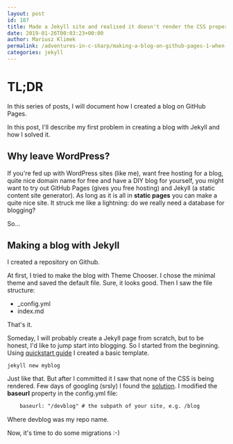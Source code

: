 ```yaml
---
layout: post
id: 187
title: Made a Jekyll site and realised it doesn't render the CSS properly
date: 2019-01-26T00:03:23+00:00
author: Mariusz Klimek
permalink: /adventures-in-c-sharp/making-a-blog-on-github-pages-1-when-css-does-not-render/
categories: jekyll
---
```

# TL;DR

In this series of posts, I will document how I created a blog on GitHub Pages.

In this post, I'll describe my first problem in creating a blog with Jekyll and how I solved it.

## **Why leave WordPress?**

If you're fed up with WordPress sites (like me), want free hosting for a blog, quite nice domain name for free and have a DIY blog for yourself, you might want to try out GitHub Pages (gives you free hosting) and Jekyll (a static content site generator). As long as it is all in **static pages** you can make a quite nice site. It struck me like a lightning: do we really need a database for blogging?

So...

## Making a blog with Jekyll

I created a repository on Github.

At first, I tried to make the blog with Theme Chooser. I chose the minimal theme and saved the default file. Sure, it looks good. Then I saw the file structure:

* _config.yml
* index.md

That's it.

Someday, I will probably create a Jekyll page from scratch, but to be honest, I'd like to jump start into blogging. So I started from the beginning. Using [quickstart guide](https://jekyllrb.com/docs/) I created a basic template.

`jekyll new myblog`

Just like that. But after I committed it I saw that none of the CSS is being rendered. Few days of googling (srsly) I found the [solution](https://stackoverflow.com/questions/33634520/jekyll-on-github-pages-not-rendering-css). I modified the **baseurl** property in the config.yml file:

```txt
    baseurl: "/devblog" # the subpath of your site, e.g. /blog
```

Where devblog was my repo name.

Now, it's time to do some migrations :-)